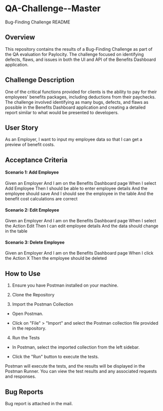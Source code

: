 # QA-Challenge--Master

Bug-Finding Challenge README

## Overview

This repository contains the results of a Bug-Finding Challenge as part of the QA evaluation for Paylocity. The challenge focused on identifying defects, flaws, and issues in both the UI and API of the Benefits Dashboard application.

## Challenge Description

One of the critical functions provided for clients is the ability to pay for their employees' benefits packages, including deductions from their paychecks. The challenge involved identifying as many bugs, defects, and flaws as possible in the Benefits Dashboard application and creating a detailed report similar to what would be presented to developers.

## User Story

As an Employer, I want to input my employee data so that I can get a preview of benefit costs.

## Acceptance Criteria

#### Scenario 1: Add Employee

Given an Employer
And I am on the Benefits Dashboard page
When I select Add Employee
Then I should be able to enter employee details
And the employee should save
And I should see the employee in the table
And the benefit cost calculations are correct

#### Scenario 2: Edit Employee

Given an Employer
And I am on the Benefits Dashboard page
When I select the Action Edit
Then I can edit employee details
And the data should change in the table

#### Scenario 3: Delete Employee

Given an Employer
And I am on the Benefits Dashboard page
When I click the Action X
Then the employee should be deleted

## How to Use

1. Ensure you have Postman installed on your machine.

2. Clone the Repository

3. Import the Postman Collection

- Open Postman.

- Click on "File" > "Import" and select the Postman collection file provided in the repository.

4. Run the Tests

- In Postman, select the imported collection from the left sidebar.

- Click the "Run" button to execute the tests.

Postman will execute the tests, and the results will be displayed in the Postman Runner. You can view the test results and any associated requests and responses.

## Bug Reports

Bug report is attached in the mail.
